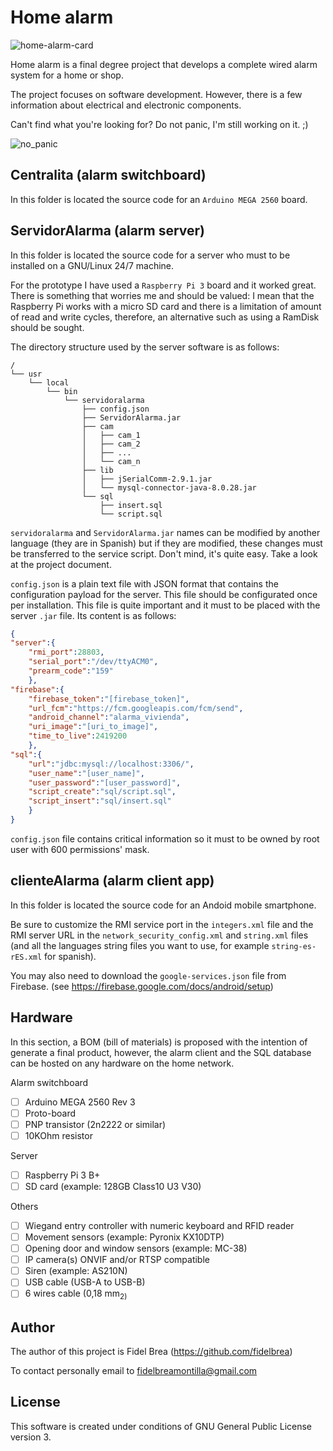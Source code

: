 # Home alarm

![home-alarm-card](https://brea.synology.me/img/home-alarm-card.png)

Home alarm is a final degree project that develops a complete wired alarm system for a home or shop.

The project focuses on software development. However, there is a few information about electrical and electronic components.

Can't find what you're looking for? Do not panic, I'm still working on it.  ;)

![no_panic](https://brea.synology.me/img/no_panic.png)

## Centralita (alarm switchboard)

In this folder is located the source code for an `Arduino MEGA 2560` board.

## ServidorAlarma (alarm server)

In this folder is located the source code for a server who must to be installed on a GNU/Linux 24/7 machine.

For the prototype I have used a `Raspberry Pi 3` board and it worked great. There is something that worries me and should be valued: I mean that the Raspberry Pi works with a micro SD card and there is a limitation of amount of read and write cycles, therefore, an alternative such as using a RamDisk should be sought.

The directory structure used by the server software is as follows:

```
/
└── usr
    └── local
        └── bin
            └── servidoralarma
                ├── config.json
                ├── ServidorAlarma.jar
                ├── cam
                │   ├── cam_1
                │   ├── cam_2
                │   ├── ...
                │   └── cam_n
                ├── lib
                │   ├── jSerialComm-2.9.1.jar
                │   └── mysql-connector-java-8.0.28.jar
                └── sql
                    ├── insert.sql
                    └── script.sql
```

`servidoralarma` and `ServidorAlarma.jar` names can be modified by another language (they are in Spanish) but if they are modified, these changes must be transferred to the service script. Don't mind, it's quite easy. Take a look at the project document.

`config.json` is a plain text file with JSON format that contains the configuration payload for the server. This file should be configurated once per installation. This file is quite important and it must to be placed with the server `.jar` file. Its content is as follows:

```json
{
"server":{
	"rmi_port":28803,
	"serial_port":"/dev/ttyACM0",
	"prearm_code":"159"
	},
"firebase":{
	"firebase_token":"[firebase_token]",
	"url_fcm":"https://fcm.googleapis.com/fcm/send",
	"android_channel":"alarma_vivienda",
	"uri_image":"[uri_to_image]",
	"time_to_live":2419200
	},
"sql":{
	"url":"jdbc:mysql://localhost:3306/",
	"user_name":"[user_name]",
	"user_password":"[user_password]",
	"script_create":"sql/script.sql",
	"script_insert":"sql/insert.sql"
	}
}
```
`config.json` file contains critical information so it must to be owned by root user with 600 permissions' mask.

## clienteAlarma (alarm client app)

In this folder is located the source code for an Andoid mobile smartphone.

Be sure to customize the RMI service port in the `integers.xml` file and the RMI server URL in the `network_security_config.xml` and `string.xml` files (and all the languages string files you want to use, for example `string-es-rES.xml` for spanish).

You may also need to download the `google-services.json` file from Firebase. (see https://firebase.google.com/docs/android/setup)

## Hardware

In this section, a BOM (bill of materials) is proposed with the intention of generate a final product, however, the alarm client and the SQL database can be hosted on any hardware on the home network.

Alarm switchboard
- [ ] Arduino MEGA 2560 Rev 3
- [ ] Proto-board
- [ ] PNP transistor (2n2222 or similar)
- [ ] 10KOhm resistor

Server
- [ ] Raspberry Pi 3 B+
- [ ] SD card (example: 128GB Class10 U3 V30)

Others
- [ ] Wiegand entry controller with numeric keyboard and RFID reader
- [ ] Movement sensors (example: Pyronix KX10DTP)
- [ ] Opening door and window sensors (example: MC-38)
- [ ] IP camera(s) ONVIF and/or RTSP compatible
- [ ] Siren (example: AS210N)
- [ ] USB cable (USB-A to USB-B)
- [ ] 6 wires cable (0,18 mm<sub>2</sup>)

## Author

The author of this project is Fidel Brea (https://github.com/fidelbrea)

To contact personally email to fidelbreamontilla@gmail.com

## License

This software is created under conditions of GNU General Public License version 3.
